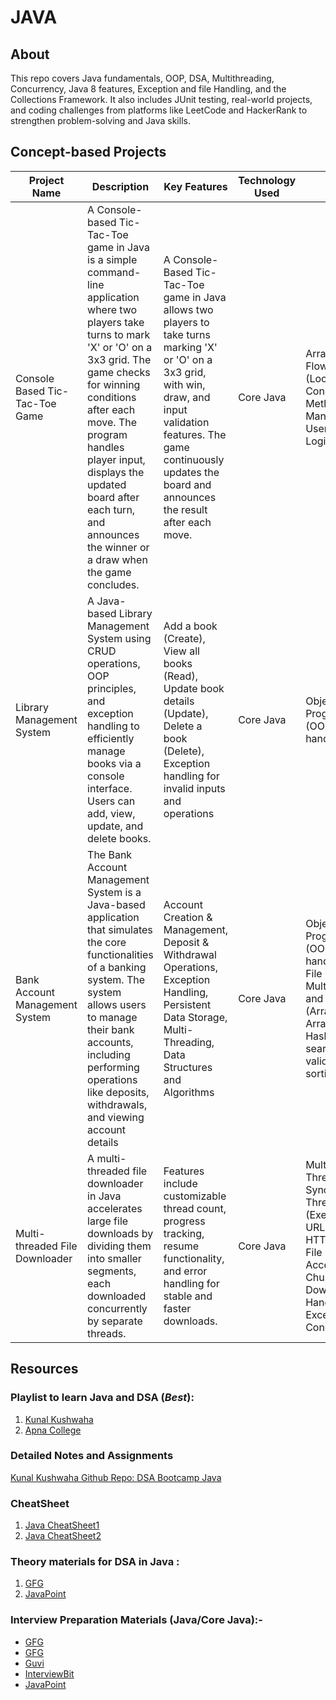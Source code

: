 # JAVA

## About
This repo covers Java fundamentals, OOP, DSA, Multithreading, Concurrency, Java 8 features, Exception and file Handling, and the Collections Framework. It also includes JUnit testing, real-world projects, and coding challenges from platforms like LeetCode and HackerRank to strengthen problem-solving and Java skills.

## Concept-based Projects

| Project Name                   | Description                                                                                                                                                                                                                                                             | Key Features                                                                                                                                                 | Technology Used | Concepts Covered                                                                                                                                                                                     |
|--------------------------------|-------------------------------------------------------------------------------------------------------------------------------------------------------------------------------------------------------------------------------------------------------------------------|--------------------------------------------------------------------------------------------------------------------------------------------------------------|-----------------|------------------------------------------------------------------------------------------------------------------------------------------------------------------------------------------------------|
| Console Based Tic-Tac-Toe Game | A Console-based Tic-Tac-Toe game in Java is a simple command-line application where two players take turns to mark 'X' or 'O' on a 3x3 grid. The game checks for winning conditions after each move. The program handles player input, displays the updated board after each turn, and announces the winner or a draw when the game concludes.  | A Console-Based Tic-Tac-Toe game in Java allows two players to take turns marking 'X' or 'O' on a 3x3 grid, with win, draw, and input validation features. The game continuously updates the board and announces the result after each move.  | Core Java  | Arrays, Control Flow Statements (Loops, Conditionals), Methods, String Manipulation, User Input, Game Logic |
| Library Management System      | A Java-based Library Management System using CRUD operations, OOP principles, and exception handling to efficiently manage books via a console interface. Users can add, view, update, and delete books.                                                                | Add a book (Create), View all books (Read), Update book details (Update), Delete a book (Delete), Exception handling for invalid inputs and operations       | Core Java       | Object-Oriented Programming (OOP), Exception handling                                                                                                                                                |
| Bank Account Management System | The Bank Account Management System is a Java-based application that simulates the core functionalities of a banking system. The system allows users to manage their bank accounts, including performing operations like deposits, withdrawals, and viewing account details | Account Creation & Management, Deposit & Withdrawal Operations, Exception Handling, Persistent Data Storage, Multi-Threading, Data Structures and Algorithms | Core Java       | Object-Oriented Programming (OOP), Exception handling, Java I/O, File Handling, Multi-Threading, and Basic DSA (Arrays, ArrayLists, HashMaps, searching, validating, and sorting)                    |
| Multi-threaded File Downloader | A multi-threaded file downloader in Java accelerates large file downloads by dividing them into smaller segments, each downloaded concurrently by separate threads.  | Features include customizable thread count, progress tracking, resume functionality, and error handling for stable and faster downloads.  | Core Java  | Multithreading, Thread Synchronization, Thread Pooling (ExecutorService), URL Handling, HTTP Protocol, File I/O, Random Access File, Chunked File Download, Error Handling & Exceptions, Concurrency |

## Resources

### Playlist to learn Java and DSA (*Best*):
1. [Kunal Kushwaha](https://www.youtube.com/playlist?list=PL9gnSGHSqcnr_DxHsP7AW9ftq0AtAyYqJ)
2. [Apna College](https://www.youtube.com/playlist?list=PLfqMhTWNBTe3LtFWcvwpqTkUSlB32kJop)

### Detailed Notes and Assignments 
[Kunal Kushwaha Github Repo: DSA Bootcamp Java](https://github.com/kunal-kushwaha/DSA-Bootcamp-Java)

### CheatSheet
1. [Java CheatSheet1](https://github.com/yungnickyoung/Java-Cheatsheet)
2. [Java CheatSheet2](https://github.com/LeCoupa/awesome-cheatsheets/blob/master/languages/java.md)

### Theory materials for DSA in Java : 
1. [GFG](https://www.geeksforgeeks.org/data-structures/)
2. [JavaPoint](https://www.javatpoint.com/data-structures-in-java)

### Interview Preparation Materials (Java/Core Java):-
- [GFG](https://www.geeksforgeeks.org/java-interview-questions/)
- [GFG](https://www.geeksforgeeks.org/core-java-interview-questions-for-freshers/)
- [Guvi](https://www.guvi.in/blog/40-java-interview-questions-for-freshers/)
- [InterviewBit](https://www.interviewbit.com/java-interview-questions/)
- [JavaPoint](https://www.javatpoint.com/corejava-interview-questions)